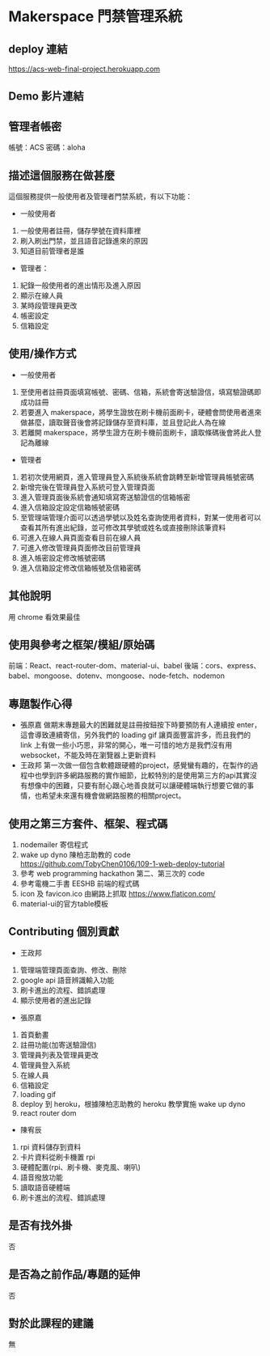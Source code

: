# Makerspace 門禁管理系統

## deploy 連結
https://acs-web-final-project.herokuapp.com

## Demo 影片連結

## 管理者帳密
帳號：ACS
密碼：aloha

## 描述這個服務在做甚麼
這個服務提供一般使用者及管理者門禁系統，有以下功能：

* 一般使用者
1. 一般使用者註冊，儲存學號在資料庫裡
2. 刷入刷出門禁，並且語音記錄進來的原因
3. 知道目前管理者是誰

* 管理者：
1. 紀錄一般使用者的進出情形及進入原因
2. 顯示在線人員
3. 某時段管理員更改
4. 帳密設定
5. 信箱設定


## 使用/操作方式
* 一般使用者
1. 至使用者註冊頁面填寫帳號、密碼、信箱，系統會寄送驗證信，填寫驗證碼即成功註冊
2. 若要進入 makerspace，將學生證放在刷卡機前面刷卡，硬體會問使用者進來做甚麼，讀取聲音後會將記錄儲存至資料庫，並且登記此人為在線
3. 若離開 makerspace，將學生證方在刷卡機前面刷卡，讀取條碼後會將此人登記為離線

* 管理者
1. 若初次使用網頁，進入管理員登入系統後系統會跳轉至新增管理員帳號密碼
2. 新增完後在管理員登入系統可登入管理頁面
3. 進入管理頁面後系統會通知填寫寄送驗證信的信箱帳密
4. 進入信箱設定設定信箱帳號密碼
5. 至管理端管理介面可以透過學號以及姓名查詢使用者資料，對某一使用者可以查看其所有進出紀錄，並可修改其學號或姓名或直接刪除該筆資料
6. 可進入在線人員頁面查看目前在線人員
7. 可進入修改管理員頁面修改目前管理員
8. 進入帳密設定修改帳號密碼
9. 進入信箱設定修改信箱帳號及信箱密碼


## 其他說明
用 chrome 看效果最佳

## 使用與參考之框架/模組/原始碼
前端：React、react-router-dom、material-ui、babel
後端：cors、express、babel、mongoose、dotenv、mongoose、node-fetch、nodemon
## 專題製作心得

* 張原嘉
做期末專題最大的困難就是註冊按鈕按下時要預防有人連續按 enter，這會導致連續寄信，另外我們的 loading gif 讓頁面豐富許多，而且我們的 link 上有做一些小巧思，非常的開心，唯一可惜的地方是我們沒有用 websocket，不能及時在瀏覽器上更新資料
* 王政邦
第一次做一個包含軟體跟硬體的project，感覺蠻有趣的，在製作的過程中也學到許多網路服務的實作細節，比較特別的是使用第三方的api其實沒有想像中的困難，只要有耐心跟心地善良就可以讓硬體端執行想要它做的事情，也希望未來還有機會做網路服務的相關project。

## 使用之第三方套件、框架、程式碼
1. nodemailer 寄信程式
2. wake up dyno 陳柏志助教的 code https://github.com/TobyChen0106/109-1-web-deploy-tutorial
3. 參考 web programming hackathon 第二、第三次的 code
4. 參考電機二手書 EESHB 前端的程式碼
5. icon 及 favicon.ico 由網路上抓取 https://www.flaticon.com/
6. material-ui的官方table模板

## Contributing 個別貢獻

* 王政邦
1. 管理端管理頁面查詢、修改、刪除
2. google api 語音辨識輸入功能
3. 刷卡進出的流程、錯誤處理
4. 顯示使用者的進出記錄
    
* 張原嘉
1. 首頁動畫
2. 註冊功能(加寄送驗證信)
3. 管理員列表及管理員更改
4. 管理員登入系統
5. 在線人員
6. 信箱設定
7. loading gif
8. deploy 到 heroku，根據陳柏志助教的 heroku 教學實施 wake up dyno
9. react router dom

* 陳宥辰
1. rpi 資料儲存到資料
2. 卡片資料從刷卡機置 rpi
2. 硬體配置(rpi、刷卡機、麥克風、喇叭)
3. 語音撥放功能
4. 讀取語音硬體端
5. 刷卡進出的流程、錯誤處理

## 是否有找外掛
否

## 是否為之前作品/專題的延伸
否

## 對於此課程的建議
無

